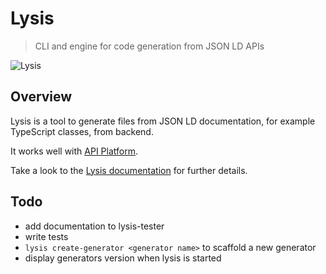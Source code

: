 # Lysis

> CLI and engine for code generation from JSON LD APIs

![Lysis](https://github.com/momenttech/lysis/raw/master/documentation/lysis-logo.svg)

## Overview

Lysis is a tool to generate files from JSON LD documentation, for example TypeScript classes, from backend.


It works well with [API Platform](https://api-platform.com/).

Take a look to the [Lysis documentation](https://momenttech.github.io/lysis/) for further details.

## Todo

- add documentation to lysis-tester
- write tests
- `lysis create-generator <generator name>` to scaffold a new generator
- display generators version when lysis is started
